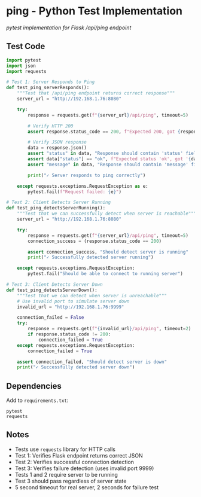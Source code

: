 # ping - Python Test Implementation
*pytest implementation for Flask /api/ping endpoint*

## Test Code

```python
import pytest
import json
import requests

# Test 1: Server Responds to Ping
def test_ping_serverResponds():
    """Test that /api/ping endpoint returns correct response"""
    server_url = "http://192.168.1.76:8080"

    try:
        response = requests.get(f"{server_url}/api/ping", timeout=5)

        # Verify HTTP 200
        assert response.status_code == 200, f"Expected 200, got {response.status_code}"

        # Verify JSON response
        data = response.json()
        assert "status" in data, "Response should contain 'status' field"
        assert data["status"] == "ok", f"Expected status 'ok', got '{data['status']}'"
        assert "message" in data, "Response should contain 'message' field"

        print("✓ Server responds to ping correctly")

    except requests.exceptions.RequestException as e:
        pytest.fail(f"Request failed: {e}")

# Test 2: Client Detects Server Running
def test_ping_detectsServerRunning():
    """Test that we can successfully detect when server is reachable"""
    server_url = "http://192.168.1.76:8080"

    try:
        response = requests.get(f"{server_url}/api/ping", timeout=5)
        connection_success = (response.status_code == 200)

        assert connection_success, "Should detect server is running"
        print("✓ Successfully detected server running")

    except requests.exceptions.RequestException:
        pytest.fail("Should be able to connect to running server")

# Test 3: Client Detects Server Down
def test_ping_detectsServerDown():
    """Test that we can detect when server is unreachable"""
    # Use invalid port to simulate server down
    invalid_url = "http://192.168.1.76:9999"

    connection_failed = False
    try:
        response = requests.get(f"{invalid_url}/api/ping", timeout=2)
        if response.status_code != 200:
            connection_failed = True
    except requests.exceptions.RequestException:
        connection_failed = True

    assert connection_failed, "Should detect server is down"
    print("✓ Successfully detected server down")
```

## Dependencies

Add to `requirements.txt`:
```
pytest
requests
```

## Notes

- Tests use `requests` library for HTTP calls
- Test 1: Verifies Flask endpoint returns correct JSON
- Test 2: Verifies successful connection detection
- Test 3: Verifies failure detection (uses invalid port 9999)
- Tests 1 and 2 require server to be running
- Test 3 should pass regardless of server state
- 5 second timeout for real server, 2 seconds for failure test
